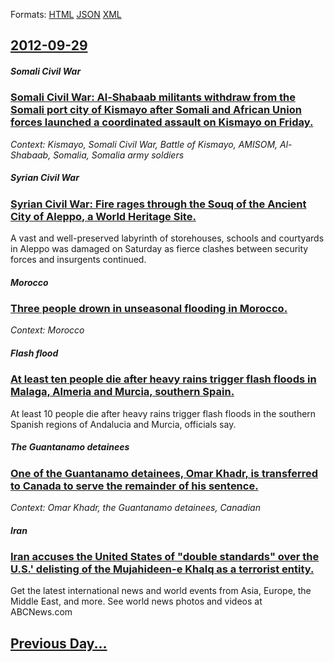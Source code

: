 
Formats: [HTML](2012/09/29/index.html)  [JSON](2012/09/29/index.json)  [XML](2012/09/29/index.xml)  

## [2012-09-29](/news/2012/09/29/index.md)

##### Somali Civil War
### [Somali Civil War: Al-Shabaab militants withdraw from the Somali port city of Kismayo after Somali and African Union forces launched a coordinated assault on Kismayo on Friday. ](/news/2012/09/29/somali-civil-war-al-shabaab-militants-withdraw-from-the-somali-port-city-of-kismayo-after-somali-and-african-union-forces-launched-a-coordi.md)
_Context: Kismayo, Somali Civil War, Battle of Kismayo, AMISOM, Al-Shabaab, Somalia, Somalia army soldiers_

##### Syrian Civil War
### [Syrian Civil War: Fire rages through the Souq of the Ancient City of Aleppo, a World Heritage Site. ](/news/2012/09/29/syrian-civil-war-fire-rages-through-the-souq-of-the-ancient-city-of-aleppo-a-world-heritage-site.md)
A vast and well-preserved labyrinth of storehouses, schools and courtyards in Aleppo was damaged on Saturday as fierce clashes between security forces and insurgents continued.

##### Morocco
### [Three people drown in unseasonal flooding in Morocco. ](/news/2012/09/29/three-people-drown-in-unseasonal-flooding-in-morocco.md)
_Context: Morocco_

##### Flash flood
### [At least ten people die after heavy rains trigger flash floods in Malaga, Almeria and Murcia, southern Spain. ](/news/2012/09/29/at-least-ten-people-die-after-heavy-rains-trigger-flash-floods-in-malaga-almeria-and-murcia-southern-spain.md)
At least 10 people die after heavy rains trigger flash floods in the southern Spanish regions of Andalucia and Murcia, officials say.

##### The Guantanamo detainees
### [One of the Guantanamo detainees, Omar Khadr, is transferred to Canada to serve the remainder of his sentence. ](/news/2012/09/29/one-of-the-guantanamo-detainees-omar-khadr-is-transferred-to-canada-to-serve-the-remainder-of-his-sentence.md)
_Context: Omar Khadr, the Guantanamo detainees, Canadian_

##### Iran
### [Iran accuses the United States of "double standards" over the U.S.' delisting of the Mujahideen-e Khalq as a terrorist entity. ](/news/2012/09/29/iran-accuses-the-united-states-of-double-standards-over-the-u-s-delisting-of-the-mujahideen-e-khalq-as-a-terrorist-entity.md)
Get the latest international news and world events from Asia, Europe, the Middle East, and more. See world news photos and videos at ABCNews.com

## [Previous Day...](/news/2012/09/28/index.md)

